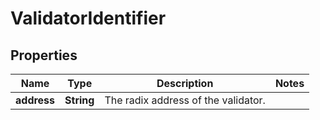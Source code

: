 

# ValidatorIdentifier


## Properties

Name | Type | Description | Notes
------------ | ------------- | ------------- | -------------
**address** | **String** | The radix address of the validator. | 



